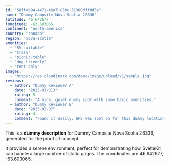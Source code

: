 ```yaml
---
id: "58ff4b94-4471-46a7-85bc-31300dff0d5e"
name: "Dummy Campsite Nova Scotia 26336"
latitude: 46.642677
longitude: -63.603065
continent: "north-america"
country: "canada"
region: "nova-scotia"
amenities:
  - "RV-suitable"
  - "trash"
  - "picnic-table"
  - "dog-friendly"
  - "tent-only"
images:
  - "https://res.cloudinary.com/demo/image/upload/v1/sample.jpg"
reviews:
  - author: "Dummy Reviewer A"
    date: "2025-03-013"
    rating: 5
    comment: "A nice, quiet dummy spot with some basic amenities."
  - author: "Dummy Reviewer B"
    date: "2025-02-07"
    rating: 4
    comment: "Found it easily. GPS was spot on for this dummy location."
---
```


This is a **dummy description** for Dummy Campsite Nova Scotia 26336, generated for the proof of concept.

It provides a serene environment, perfect for demonstrating how SvelteKit can handle a large number of static pages. The coordinates are 46.642677, -63.603065.
